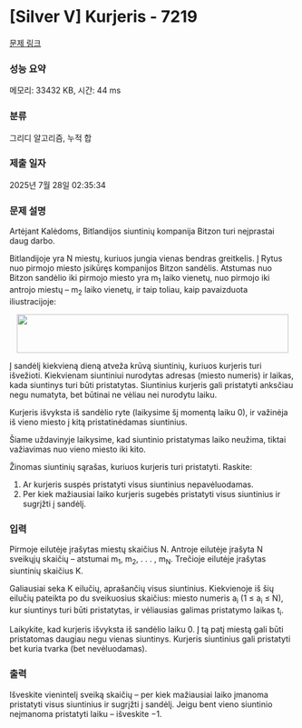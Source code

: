 # [Silver V] Kurjeris - 7219 

[문제 링크](https://www.acmicpc.net/problem/7219) 

### 성능 요약

메모리: 33432 KB, 시간: 44 ms

### 분류

그리디 알고리즘, 누적 합

### 제출 일자

2025년 7월 28일 02:35:34

### 문제 설명

<p>Artėjant Kalėdoms, Bitlandijos siuntinių kompanija Bitzon turi neįprastai daug darbo.</p>

<p>Bitlandijoje yra N miestų, kuriuos jungia vienas bendras greitkelis. Į Rytus nuo pirmojo miesto įsikūręs kompanijos Bitzon sandėlis. Atstumas nuo Bitzon sandėlio iki pirmojo miesto yra m<sub>1</sub> laiko vienetų, nuo pirmojo iki antrojo miestų – m<sub>2</sub> laiko vienetų, ir taip toliau, kaip pavaizduota iliustracijoje:</p>

<p style="text-align: center;"><img alt="" src="https://upload.acmicpc.net/4f5cb26d-9d2f-498f-a239-d12c24f753ea/-/preview/" style="width: 479px; height: 68px;"></p>

<p>Į sandėlį kiekvieną dieną atveža krūvą siuntinių, kuriuos kurjeris turi išvežioti. Kiekvienam siuntiniui nurodytas adresas (miesto numeris) ir laikas, kada siuntinys turi būti pristatytas. Siuntinius kurjeris gali pristatyti anksčiau negu numatyta, bet būtinai ne vėliau nei nurodytu laiku.</p>

<p>Kurjeris išvyksta iš sandėlio ryte (laikysime šį momentą laiku 0), ir važinėja iš vieno miesto į kitą pristatinėdamas siuntinius.</p>

<p>Šiame uždavinyje laikysime, kad siuntinio pristatymas laiko neužima, tiktai važiavimas nuo vieno miesto iki kito.</p>

<p>Žinomas siuntinių sąrašas, kuriuos kurjeris turi pristatyti. Raskite:</p>

<ol>
	<li>Ar kurjeris suspės pristatyti visus siuntinius nepavėluodamas.</li>
	<li>Per kiek mažiausiai laiko kurjeris sugebės pristatyti visus siuntinius ir sugrįžti į sandėlį.</li>
</ol>

### 입력 

 <p>Pirmoje eilutėje įrašytas miestų skaičius N. Antroje eilutėje įrašyta N sveikųjų skaičių – atstumai m<sub>1</sub>, m<sub>2</sub>, . . . , m<sub>N</sub>. Trečioje eilutėje įrašytas siuntinių skaičius K.</p>

<p>Galiausiai seka K eilučių, aprašančių visus siuntinius. Kiekvienoje iš šių eilučių pateikta po du sveikuosius skaičius: miesto numeris a<sub>i</sub> (1 ≤ a<sub>i</sub> ≤ N), kur siuntinys turi būti pristatytas, ir vėliausias galimas pristatymo laikas t<sub>i</sub>.</p>

<p>Laikykite, kad kurjeris išvyksta iš sandėlio laiku 0. Į tą patį miestą gali būti pristatomas daugiau negu vienas siuntinys. Kurjeris siuntinius gali pristatyti bet kuria tvarka (bet nevėluodamas).</p>

### 출력 

 <p>Išveskite vienintelį sveiką skaičių – per kiek mažiausiai laiko įmanoma pristatyti visus siuntinius ir sugrįžti į sandėlį. Jeigu bent vieno siuntinio neįmanoma pristatyti laiku – išveskite −1.</p>

